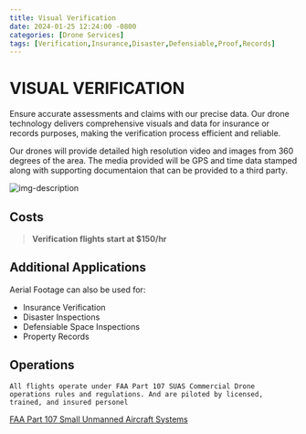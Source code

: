 ```yaml
---
title: Visual Verification
date: 2024-01-25 12:24:00 -0800
categories: [Drone Services]
tags: [Verification,Insurance,Disaster,Defensiable,Proof,Records]
---
```


# VISUAL VERIFICATION

Ensure accurate assessments and claims with our precise data. Our drone technology delivers comprehensive visuals and data for insurance or records purposes, making the verification process efficient and reliable.

Our drones will provide detailed high resolution video and images from 360 degrees of the area.  The media provided will be GPS and time data stamped along with supporting documentaion that can be provided to a third party.

![img-description](https://media.discordapp.net/attachments/130873993543680000/1204114750124851241/IMG_3826.jpg?ex=65d38e3f&is=65c1193f&hm=c001f55909e03c162e20e539ba4e259e2a2c358a4edd136542b4c27245a13141&=&format=webp&width=591&height=332)

## Costs
> **Verification flights start at $150/hr**

## Additional Applications
Aerial Footage can also be used for:
- Insurance Verification
- Disaster Inspections
- Defensiable Space Inspections
- Property Records

## Operations
`All flights operate under FAA Part 107 SUAS Commercial Drone operations rules and regulations. And are piloted by licensed, trained, and insured personel`

[FAA Part 107 Small Unmanned Aircraft Systems](https://www.ecfr.gov/current/title-14/chapter-I/subchapter-F/part-107)